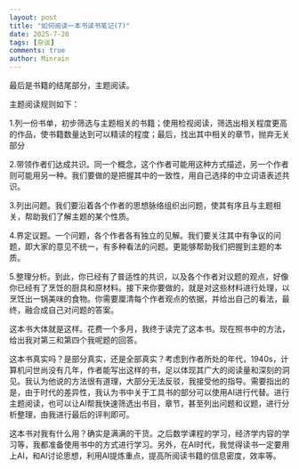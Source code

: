 ```yaml
---
layout: post
title: "如何阅读一本书读书笔记(7)"
date: 2025-7-20
tags: [杂谈]
comments: true
author: Minrain
---
```

最后是书籍的结尾部分，主题阅读。

主题阅读规则如下：

1.列一份书单，初步筛选与主题相关的书籍；使用检视阅读，筛选出相关程度更高的作品，使书籍数量达到可以精读的程度；最后，找出其中相关的章节，抛弃无关部分

2.带领作者们达成共识。同一个概念，这个作者可能用这种方式描述，另一个作者则可能用另一种。我们要做的是把握其中的一致性，用自己选择的中立词语表述共识。

3.列出问题。我们要沿着各个作者的思想脉络组织出问题，使其有序且与主题相关，帮助我们了解主题的某个性质。

4.界定议题。一个问题，各个作者各有独立的见解。我们要关注其中有争议的问题，即大家的意见不统一，有多种看法的问题。更能够帮助我们把握到主题的本质。

5.整理分析。到此，你已经有了普适性的共识，以及各个作者对议题的观点，好像你已经有了烹饪的厨具和原材料。接下来你要做的，就是对这些材料进行处理，以烹饪出一锅美味的食物。你需要厘清每个作者观点的依据，并给出自己的看法，最终，融合成自己对问题的答案。

这本书大体就是这样。花费一个多月，我终于读完了这本书。现在照书中的方法，给出我对第三和第四个我呢题的回答。

这本书真实吗？是部分真实，还是全部真实？考虑到作者所处的年代，1940s，计算机问世尚没有几年，作者能写出这样的书，足以体现其广大的阅读量和深刻的洞见。我认为他说的方法很有道理，大部分无法反驳，我接受他的指导。需要指出的是，由于时代的差异性，我认为书中关于工具书的部分可以使用AI进行代替。进行主题阅读，也可以让AI帮我快速筛选出书目，章节，甚至列出问题和议题，进行分析整理，由我进行最后的评判即可。

这本书对我有什么用？确实是满满的干货。之后数学课程的学习，经济学内容的学习等，我都准备使用书中的方式进行学习。另外，在AI时代，我觉得读书一定要用上AI，和AI讨论思想，利用AI提炼重点，提高所阅读书籍的信息密度，效率等。

